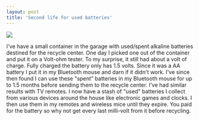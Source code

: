 ```yaml
---
layout: post
title: 'Second life for used batteries'
---
```

![](http://images.orgill.com/200x200/8247546.jpg)

I've have a small container in the garage with used/spent alkaline batteries destined for the recycle center. One day I picked one out of the container and put it on a Volt-ohm tester. To my surprise, it still had about a volt of charge. Fully charged the battery only has 1.5 volts. Since it was a AA battery I put it in my Bluetooth mouse and darn if it didn't work. I've since then found I can use these "spent" batteries in my Bluetooth mouse for up to 1.5 months before sending them to the recycle center. I've had similar results with TV remotes. I now have a stash of "used" batteries I collect from various devices around the house like electronic games and clocks. I then use them in my remotes and wireless mice until they expire. You paid for the battery so why not get every last milli-volt from it before recycling.

